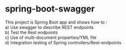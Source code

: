 # spring-boot-swagger

This project is Spring Boot app and shows how to :  
a) Use swagger to describe REST endpoints  
b) Test the Rest endpoints  
c) Use of multi-document properties/YML file  
d) Integration testing of Spring controllers/Rest-endpoints
